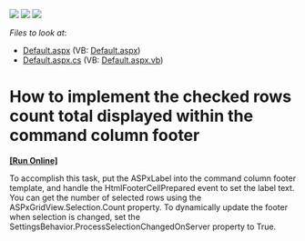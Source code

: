 <!-- default badges list -->
![](https://img.shields.io/endpoint?url=https://codecentral.devexpress.com/api/v1/VersionRange/128541346/13.1.4%2B)
[![](https://img.shields.io/badge/Open_in_DevExpress_Support_Center-FF7200?style=flat-square&logo=DevExpress&logoColor=white)](https://supportcenter.devexpress.com/ticket/details/E1158)
[![](https://img.shields.io/badge/📖_How_to_use_DevExpress_Examples-e9f6fc?style=flat-square)](https://docs.devexpress.com/GeneralInformation/403183)
<!-- default badges end -->
<!-- default file list -->
*Files to look at*:

* [Default.aspx](./CS/WebSite/Default.aspx) (VB: [Default.aspx](./VB/WebSite/Default.aspx))
* [Default.aspx.cs](./CS/WebSite/Default.aspx.cs) (VB: [Default.aspx.vb](./VB/WebSite/Default.aspx.vb))
<!-- default file list end -->
# How to implement the checked rows count total displayed within the command column footer
<!-- run online -->
**[[Run Online]](https://codecentral.devexpress.com/e1158/)**
<!-- run online end -->


<p>To accomplish this task, put the ASPxLabel into the command column footer template, and handle the HtmlFooterCellPrepared event to set the label text. You can get the number of selected rows using the ASPxGridView.Selection.Count property. To dynamically update the footer when selection is changed, set the SettingsBehavior.ProcessSelectionChangedOnServer property to True.</p>

<br/>


